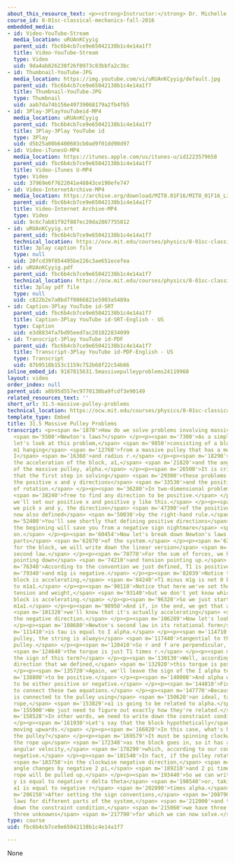 ```yaml
---
about_this_resource_text: <p><strong>Instructor:</strong> Dr. Michelle Tomasik</p>
course_id: 8-01sc-classical-mechanics-fall-2016
embedded_media:
- id: Video-YouTube-Stream
  media_location: uRUAnKCyyig
  parent_uid: fbc6b4cb7ce9e65042138b1c4e14a1f7
  title: Video-YouTube-Stream
  type: Video
  uid: 9da4ab826238f26f0973c83bbfa2c3bc
- id: Thumbnail-YouTube-JPG
  media_location: https://img.youtube.com/vi/uRUAnKCyyig/default.jpg
  parent_uid: fbc6b4cb7ce9e65042138b1c4e14a1f7
  title: Thumbnail-YouTube-JPG
  type: Thumbnail
  uid: aab7da74b156e49739068179a2fb4fb5
- id: 3Play-3PlayYouTubeid-MP4
  media_location: uRUAnKCyyig
  parent_uid: fbc6b4cb7ce9e65042138b1c4e14a1f7
  title: 3Play-3Play YouTube id
  type: 3Play
  uid: d5b25a00b6400603cb0ad9f01dd90d97
- id: Video-iTunesU-MP4
  media_location: https://itunes.apple.com/us/itunes-u/id1223579658
  parent_uid: fbc6b4cb7ce9e65042138b1c4e14a1f7
  title: Video-iTunes U-MP4
  type: Video
  uid: 37969e6f7622041e48843ce190efe747
- id: Video-InternetArchive-MP4
  media_location: https://archive.org/download/MIT8.01F16/MIT8_01F16_L31v05_360p.mp4
  parent_uid: fbc6b4cb7ce9e65042138b1c4e14a1f7
  title: Video-Internet Archive-MP4
  type: Video
  uid: 9c6c7ab81f92f887ec20da2867755812
- id: uRUAnKCyyig.srt
  parent_uid: fbc6b4cb7ce9e65042138b1c4e14a1f7
  technical_location: https://ocw.mit.edu/courses/physics/8-01sc-classical-mechanics-fall-2016/week-10-rotational-motion/31.5-massive-pulley-problems/31.5-massive-pulley-problems/uRUAnKCyyig.srt
  title: 3play caption file
  type: null
  uid: 20fcd39f854495be226c3ae651ecefea
- id: uRUAnKCyyig.pdf
  parent_uid: fbc6b4cb7ce9e65042138b1c4e14a1f7
  technical_location: https://ocw.mit.edu/courses/physics/8-01sc-classical-mechanics-fall-2016/week-10-rotational-motion/31.5-massive-pulley-problems/31.5-massive-pulley-problems/uRUAnKCyyig.pdf
  title: 3play pdf file
  type: null
  uid: c822b2e7a0bd7f0866821e5903a5489a
- id: Caption-3Play YouTube id-SRT
  parent_uid: fbc6b4cb7ce9e65042138b1c4e14a1f7
  title: Caption-3Play YouTube id-SRT-English - US
  type: Caption
  uid: e3d8834fa7bd95eed7ac201022834099
- id: Transcript-3Play YouTube id-PDF
  parent_uid: fbc6b4cb7ce9e65042138b1c4e14a1f7
  title: Transcript-3Play YouTube id-PDF-English - US
  type: Transcript
  uid: 87b9518b153c1159c752b68f22c54b66
inline_embed_id: 9187815631.5massivepulleyproblems24119960
layout: video
order_index: null
parent_uid: a8b95d557ec9770138ba9fcdf3e90149
related_resources_text: ''
short_url: 31.5-massive-pulley-problems
technical_location: https://ocw.mit.edu/courses/physics/8-01sc-classical-mechanics-fall-2016/week-10-rotational-motion/31.5-massive-pulley-problems/31.5-massive-pulley-problems
template_type: Embed
title: 31.5 Massive Pulley Problems
transcript: <p><span m='1870'>How do we solve problems involving massive pulleys using</span>
  <span m='5500'>Newton's laws?</span> </p><p><span m='7300'>As a simple example,
  let's look at this problem,</span> <span m='9850'>consisting of a block of mass
  m1 hanging</span> <span m='12760'>from a massive pulley that has a moment of inertia
  I</span> <span m='16360'>and radius r.</span> </p><p><span m='18290'>We'll find
  the acceleration of the block, a1,</span> <span m='21820'>and the angular acceleration
  of the massive pulley, alpha.</span> </p><p><span m='26500'>It is critical to remember
  that the first step in solving</span> <span m='29300'>these problems is to define
  the positive x and y directions</span> <span m='33530'>and the positive direction
  of rotation.</span> </p><p><span m='36280'>In two-dimensional problems, you're</span>
  <span m='38240'>free to find any direction to be positive.</span> </p><p><span m='40960'>Here,
  we'll set our positive x and positive y like this.</span> </p><p><span m='45710'>Once
  we pick x and y, the direction</span> <span m='47390'>of the positive rotation is
  now also defined</span> <span m='50030'>by the right-hand rule.</span> </p><p><span
  m='52400'>You'll see shortly that defining positive directions</span> <span m='55190'>at
  the beginning will save you from a negative sign nightmare</span> <span m='58040'>later
  on.</span> </p><p><span m='60454'>Now let's break down Newton's laws for the different
  parts</span> <span m='62870'>of the system.</span> </p><p><span m='63872'>First,
  for the block, we will write down the linear version</span> <span m='68120'>of Newton's
  second law.</span> </p><p><span m='70770'>For the sum of forces, we have gravity
  pointing down</span> <span m='74210'>and tension pointing up.</span> </p><p><span
  m='76340'>According to the convention we just defined, T1 is positive</span> <span
  m='79340'>and m1g is negative.</span> </p><p><span m='82039'>Notice that since the
  block is accelerating,</span> <span m='84240'>T1 minus m1g is not 0 but is equal
  to m1a1.</span> </p><p><span m='90110'>Notice that here we've set the signs for
  tension and weight,</span> <span m='93140'>but we don't yet know which were the
  block is accelerating.</span> </p><p><span m='96320'>So we just start by writing
  m1a1.</span> </p><p><span m='98950'>And if, in the end, we get that a1 is negative,</span>
  <span m='101320'>we'll know that it's actually accelerating</span> <span m='103070'>in
  the negative direction.</span> </p><p><span m='106289'>Now let's look at the pulley.</span>
  </p><p><span m='108680'>Newton's second law in its rotational form</span> <span
  m='111410'>is tau is equal to I alpha.</span> </p><p><span m='114710'>For a normal
  pulley, the string is always</span> <span m='117440'>tangential to the side of the
  pulley.</span> </p><p><span m='120410'>So r and f are perpendicular, so that means</span>
  <span m='124640'>the torque is just T1 times r.</span> </p><p><span m='127790'>What's
  the sign of this term?</span> </p><p><span m='130130'>Well, according to the positive
  direction that we defined,</span> <span m='132920'>this torque is positive.</span>
  </p><p><span m='135720'>Again, we'll leave the sign of the I alpha term</span> <span
  m='138800'>to be positive.</span> </p><p><span m='140000'>And alpha will turn out
  to be either positive or negative.</span> </p><p><span m='144810'>Finally, we need
  to connect these two equations.</span> </p><p><span m='147770'>Because the block
  is connected to the pulley using</span> <span m='150620'>an ideal, taut, inextensible
  rope,</span> <span m='153829'>a1 is going to be related to alpha.</span> </p><p><span
  m='155900'>We just need to figure out exactly how they're related.</span> </p><p><span
  m='158520'>In other words, we need to write down the constraint condition.</span>
  </p><p><span m='161930'>Let's say that the block hypothetically</span> <span m='165020'>is
  moving upwards.</span> </p><p><span m='166820'>In this case, what's happening to
  the pulley?</span> </p><p><span m='169579'>It must be spinning clockwise to pull
  the rope up</span> <span m='172340'>as the block goes in, so it has a clockwise
  angular velocity,</span> <span m='178290'>which, according to our convention, is
  negative.</span> </p><p><span m='181540'>In fact, if the pulley rotates a full turn</span>
  <span m='183750'>in the clockwise negative direction,</span> <span m='186120'>the
  angle changes by negative 2 pi,</span> <span m='189210'>and 2 pi times r of the
  rope will be pulled up.</span> </p><p><span m='193440'>So we can write that delta
  y is equal to negative r delta theta</span> <span m='198540'>or, taking some derivatives,
  a1 is equal to negative r</span> <span m='202890'>times alpha.</span> </p><p><span
  m='206150'>After setting the sign conventions,</span> <span m='208790'>writing Newton's
  laws for different parts of the system,</span> <span m='212000'>and then writing
  down the constraint condition,</span> <span m='215060'>we have three equations and
  three unknowns</span> <span m='217790'>for which we can now solve.</span> </p>
type: course
uid: fbc6b4cb7ce9e65042138b1c4e14a1f7

---
```

None